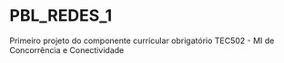 # PBL_REDES_1
Primeiro projeto do componente curricular obrigatório TEC502 - MI de Concorrência e Conectividade
